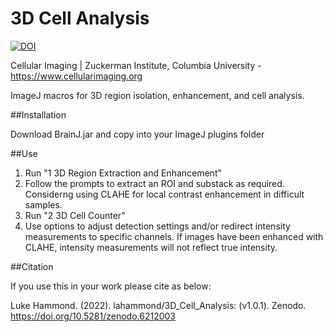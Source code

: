 # 3D Cell Analysis
[![DOI](https://zenodo.org/badge/278457466.svg)](https://zenodo.org/badge/latestdoi/278457466)

Cellular Imaging | Zuckerman Institute, Columbia University - https://www.cellularimaging.org

ImageJ macros for 3D region isolation, enhancement, and cell analysis.

##Installation

Download BrainJ.jar and copy into your ImageJ plugins folder

##Use

1. Run "1 3D Region Extraction and Enhancement"
2. Follow the prompts to extract an ROI and substack as required. Considerng using CLAHE for local contrast enhancement in difficult samples.
3. Run "2 3D Cell Counter"
4. Use options to adjust detection settings and/or redirect intensity measurements to specific channels. If images have been enhanced with CLAHE, intensity measurements will not reflect true intensity.

##Citation

If you use this in your work please cite as below:

Luke Hammond. (2022). lahammond/3D_Cell_Analysis: (v1.0.1). Zenodo. https://doi.org/10.5281/zenodo.6212003
